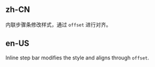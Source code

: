 ## zh-CN

内联步骤条修改样式，通过 `offset` 进行对齐。

## en-US

Inline step bar modifies the style and aligns through `offset`.
